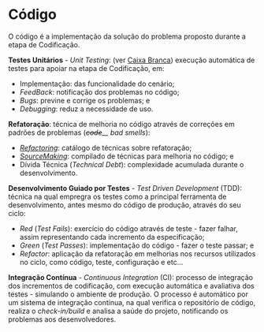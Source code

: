 # Código

O código é a implementação da solução do problema proposto durante a etapa de Codificação.

**Testes Unitários** - _Unit Testing_: \(ver [Caixa Branca](/testes/caixa_branca.md)\) execução automática de testes para apoiar na etapa de Codificação, em:

* Implementação: das funcionalidade do cenário;
* _FeedBack_: notificação dos problemas no código;
* _Bugs_: previne e corrige os problemas; e
* _Debugging_: reduz a necessidade de uso.

**Refatoração**: técnica de melhoria no código através de correções em padrões de problemas \(_~~code~~__ bad smells_\):

* _[Refactoring](http://refactoring.com)_: catálogo de técnicas sobre refatoração;
* _[SourceMaking](https://sourcemaking.com)_: compilado de técnicas para melhoria no código; e
* Dívida Técnica \(_Technical Debt_\): complexidade acumulada durante o desenvolvimento.

**Desenvolvimento Guiado por Testes** - _Test Driven Development_ \(TDD\): técnica na qual empregra os testes como a principal ferramenta de desenvolvimento, antes mesmo do código de produção, através do seu ciclo:

* _Red_ \(_Test Fails_\): exercício do código através de teste - fazer falhar, assim representando cada incremento da especificação;
* _Green_ \(_Test Passes_\): implementação do código - fazer o teste passar; e
* _Refactor_: aplicação da refatoração em melhorias nos recursos utilizados no ciclo, como código, teste, configuração e etc...

**Integração Contínua** - _Continuous Integration_ \(CI\): processo de integração dos incrementos de codificação, com execução automática e avaliativa dos testes - simulando o ambiente de produção. O processo é automático por um sistema de integração contínua, na qual verifica o repositório de código, realiza o _check-in\/build_ e analisa a saúde do projeto, notificando os problemas aos desenvolvedores.

